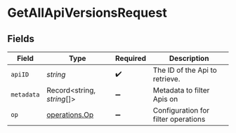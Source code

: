 # GetAllApiVersionsRequest


## Fields

| Field                                          | Type                                           | Required                                       | Description                                    |
| ---------------------------------------------- | ---------------------------------------------- | ---------------------------------------------- | ---------------------------------------------- |
| `apiID`                                        | *string*                                       | :heavy_check_mark:                             | The ID of the Api to retrieve.                 |
| `metadata`                                     | Record<string, *string*[]>                     | :heavy_minus_sign:                             | Metadata to filter Apis on                     |
| `op`                                           | [operations.Op](../../models/operations/op.md) | :heavy_minus_sign:                             | Configuration for filter operations            |
